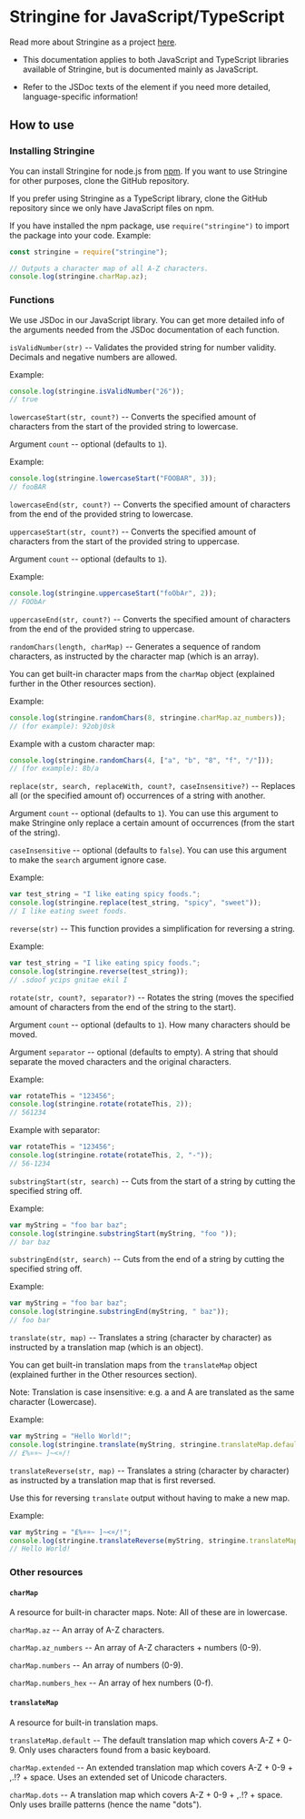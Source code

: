 # Stringine for JavaScript/TypeScript
Read more about Stringine as a project [here](https://github.com/kantondev/stringine/blob/master/README.md).

* This documentation applies to both JavaScript and TypeScript libraries available of Stringine, but is documented mainly as JavaScript.

* Refer to the JSDoc texts of the element if you need more detailed, language-specific information!

## How to use


### Installing Stringine

You can install Stringine for node.js from [npm](https://www.npmjs.com/package/stringine). If you want to use Stringine for other purposes, clone the GitHub repository.

If you prefer using Stringine as a TypeScript library, clone the GitHub repository since we only have JavaScript files on npm.

If you have installed the npm package, use `require("stringine")` to import the package into your code.
Example:
```javascript
const stringine = require("stringine");

// Outputs a character map of all A-Z characters.
console.log(stringine.charMap.az);
```

### Functions

We use JSDoc in our JavaScript library. You can get more detailed info of the arguments needed from the JSDoc documentation of each function.

`isValidNumber(str)` -- Validates the provided string for number validity. Decimals and negative numbers are allowed.

Example:
```javascript
console.log(stringine.isValidNumber("26"));
// true
```


`lowercaseStart(str, count?)` -- Converts the specified amount of characters from the start of the provided string to lowercase.

Argument `count` -- optional (defaults to `1`).

Example:
```javascript
console.log(stringine.lowercaseStart("FOOBAR", 3));
// fooBAR
```

`lowercaseEnd(str, count?)` -- Converts the specified amount of characters from the end of the provided string to lowercase.


`uppercaseStart(str, count?)` -- Converts the specified amount of characters from the start of the provided string to uppercase.

Argument `count` -- optional (defaults to `1`).

Example:
```javascript
console.log(stringine.uppercaseStart("foObAr", 2));
// FOObAr
```

`uppercaseEnd(str, count?)` -- Converts the specified amount of characters from the end of the provided string to uppercase.


`randomChars(length, charMap)` -- Generates a sequence of random characters, as instructed by the character map (which is an array).

You can get built-in character maps from the `charMap` object (explained further in the Other resources section).

Example:
```javascript
console.log(stringine.randomChars(8, stringine.charMap.az_numbers));
// (for example): 92obj0sk
```

Example with a custom character map:
```javascript
console.log(stringine.randomChars(4, ["a", "b", "8", "f", "/"]));
// (for example): 8b/a
```


`replace(str, search, replaceWith, count?, caseInsensitive?)` -- Replaces all (or the specified amount of) occurrences of a string with another.

Argument `count` -- optional (defaults to `1`). You can use this argument to make Stringine only replace a certain amount of occurrences (from the start of the string).

`caseInsensitive` -- optional (defaults to `false`). You can use this argument to make the `search` argument ignore case.

Example:
```javascript
var test_string = "I like eating spicy foods.";
console.log(stringine.replace(test_string, "spicy", "sweet"));
// I like eating sweet foods.
```


`reverse(str)` -- This function provides a simplification for reversing a string.

Example:
```javascript
var test_string = "I like eating spicy foods.";
console.log(stringine.reverse(test_string));
// .sdoof ycips gnitae ekil I
```


`rotate(str, count?, separator?)` -- Rotates the string (moves the specified amount of characters from the end of the string to the start).

Argument `count` -- optional (defaults to `1`). How many characters should be moved.

Argument `separator` -- optional (defaults to empty). A string that should separate the moved characters and the original characters.

Example:
```javascript
var rotateThis = "123456";
console.log(stringine.rotate(rotateThis, 2));
// 561234
```

Example with separator:
```javascript
var rotateThis = "123456";
console.log(stringine.rotate(rotateThis, 2, "-"));
// 56-1234
```


`substringStart(str, search)` -- Cuts from the start of a string by cutting the specified string off.

Example:
```javascript
var myString = "foo bar baz";
console.log(stringine.substringStart(myString, "foo "));
// bar baz
```


`substringEnd(str, search)` -- Cuts from the end of a string by cutting the specified string off.

Example:
```javascript
var myString = "foo bar baz";
console.log(stringine.substringEnd(myString, " baz"));
// foo bar
```


`translate(str, map)` -- Translates a string (character by character) as instructed by a translation map (which is an object).

You can get built-in translation maps from the `translateMap` object (explained further in the Other resources section).

Note: Translation is case insensitive: e.g. a and A are translated as the same character (Lowercase).

Example:
```javascript
var myString = "Hello World!";
console.log(stringine.translate(myString, stringine.translateMap.default));
// £%¤¤~ ]~<¤/!
```


`translateReverse(str, map)` -- Translates a string (character by character) as instructed by a translation map that is first reversed.

Use this for reversing `translate` output without having to make a new map.

Example:
```javascript
var myString = "£%¤¤~ ]~<¤/!";
console.log(stringine.translateReverse(myString, stringine.translateMap.default));
// Hello World!
```


### Other resources

#### `charMap`

A resource for built-in character maps. Note: All of these are in lowercase.

`charMap.az` -- An array of A-Z characters.

`charMap.az_numbers` -- An array of A-Z characters + numbers (0-9).

`charMap.numbers` -- An array of numbers (0-9).

`charMap.numbers_hex` -- An array of hex numbers (0-f).

#### `translateMap`

A resource for built-in translation maps.

`translateMap.default` -- The default translation map which covers A-Z + 0-9. Only uses characters found from a basic keyboard.

`charMap.extended` -- An extended translation map which covers A-Z + 0-9 + ,.!? + space. Uses an extended set of Unicode characters.

`charMap.dots` -- A translation map which covers A-Z + 0-9 + ,.!? + space. Only uses braille patterns (hence the name "dots").